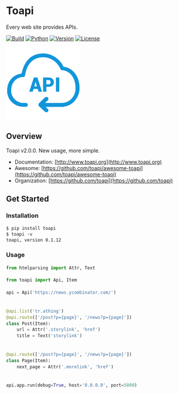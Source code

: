 # Toapi

Every web site provides APIs.

[![Build](https://travis-ci.org/gaojiuli/toapi.svg?branch=master)](https://travis-ci.org/gaojiuli/toapi)
[![Python](https://img.shields.io/pypi/pyversions/toapi.svg)](https://pypi.python.org/pypi/toapi/)
[![Version](https://img.shields.io/pypi/v/toapi.svg)](https://pypi.python.org/pypi/toapi/)
[![License](https://img.shields.io/pypi/l/toapi.svg)](https://pypi.python.org/pypi/toapi/)


![Toapi](logo.png)

## Overview

Toapi v2.0.0. New usage, more simple.

- Documentation: [http://www.toapi.org](http://www.toapi.org)
- Awesome: [https://github.com/toapi/awesome-toapi](https://github.com/toapi/awesome-toapi)
- Organization: [https://github.com/toapi](https://github.com/toapi)


## Get Started

### Installation

```text
$ pip install toapi
$ toapi -v
toapi, version 0.1.12
```

### Usage

```python
from htmlparsing import Attr, Text

from toapi import Api, Item

api = Api('https://news.ycombinator.com/')


@api.list('tr.athing')
@api.route(['/post?p={page}', '/news?p={page}'])
class Post(Item):
    url = Attr('.storylink', 'href')
    title = Text('storylink')


@api.route(['/post?p={page}', '/news?p={page}'])
class Page(Item):
    next_page = Attr('.morelink', 'href')


api.app.run(debug=True, host='0.0.0.0', port=5000)
```


